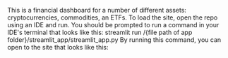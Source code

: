 This is a financial dashboard for a number of different assets: cryptocurrencies, commodities, an ETFs. 
To load the site, open the repo using an IDE and run. 
You should be prompted to run a command in your IDE's terminal that looks like this: 
  streamlit run /{file path of app folder}/streamlit_app/streamlit_app.py
By running this command, you can open to the site that looks like this: 
